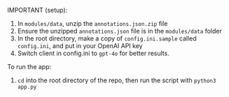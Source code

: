 IMPORTANT (setup):
1. In `modules/data`, unzip the `annotations.json.zip` file
2. Ensure the unzipped `annotations.json` file is in the `modules/data` folder
3. In the root directory, make a copy of `config.ini.sample` called `config.ini`, and put in your OpenAI API key
4. Switch client in config.ini to `gpt-4o` for better results.

To run the app:
1. `cd` into the root directory of the repo, then run the script with `python3 app.py`